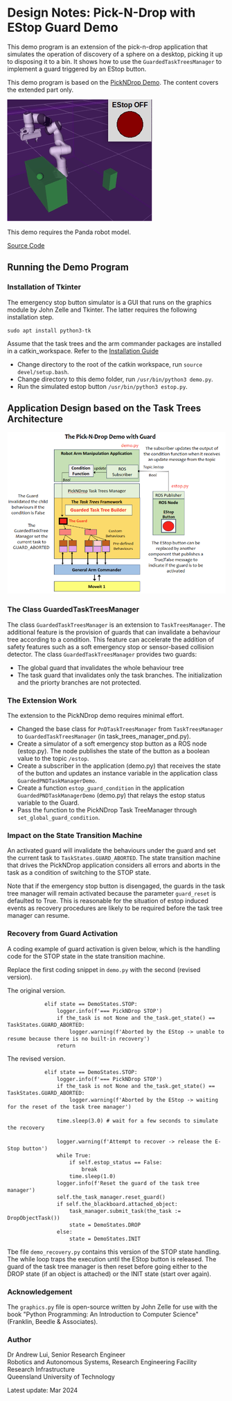 # Design Notes: Pick-N-Drop with EStop Guard Demo

This demo program is an extension of the pick-n-drop application that simulates the operation of discovery of a sphere on a desktop, picking it up to disposing it to a bin. It shows how to use the `GuardedTaskTreesManager` to implement a guard triggered by an EStop button.

This demo program is based on the [PickNDrop Demo](DEMO_PICKNDROP.md). The content covers the extended part only.

![The Demo](../../demos/pickndrop_estop/docs/DemoEStopPickNDrop1.gif)

This demo requires the Panda robot model.

[Source Code](https://github.com/REF-RAS/task_trees/tree/main/demos//pickndrop_estop)

## Running the Demo Program

### Installation of Tkinter

The emergency stop button simulator is a GUI that runs on the graphics module by John Zelle and Tkinter. The latter requires the following installation step.

```
sudo apt install python3-tk
```

Assume that the task trees and the arm commander packages are installed in a catkin_workspace. Refer to the [Installation Guide](INSTALL.md)

- Change directory to the root of the catkin workspace, run `source devel/setup.bash`.
- Change directory to this demo folder, run `/usr/bin/python3 demo.py`.
- Run the simulated estop button `/usr/bin/python3 estop.py`.

## Application Design based on the Task Trees Architecture

![The Design](../../demos/pickndrop_estop/docs/EStopPickNDropDesign.png)

### The Class GuardedTaskTreesManager

The class `GuardedTaskTreesManager` is an extension to `TaskTreesManager`. The additional feature is the provision of guards that can invalidate a behaviour tree according to a condition. This feature can accelerate the addition of safety features such as a soft emergency stop or sensor-based collision detector. The class `GuardedTaskTreesManager` provides two guards:
- The global guard that invalidates the whole behaviour tree
- The task guard that invalidates only the task branches. The initialization and the priorty branches are not protected.

### The Extension Work

The extension to the PickNDrop demo requires minimal effort.
- Changed the base class for `PnDTaskTreesManager` from `TaskTreesManager` to `GuardedTaskTreesManager` (in task_trees_manager_pnd.py).
- Create a simulator of a soft emergency stop button as a ROS node (estop.py). The node publishes the state of the button as a boolean value to the topic `/estop`.
- Create a subscriber in the application (demo.py) that receives the state of the button and updates an instance variable in the application class `GuardedPNDTaskManagerDemo`.
- Create a function `estop_guard_condition` in the application `GuardedPNDTaskManagerDemo` (demo.py) that relays the estop status variable to the Guard.
- Pass the function to the PickNDrop Task TreeManager through `set_global_guard_condition`.

### Impact on the State Transition Machine

An activated guard will invalidate the behaviours under the guard and set the current task to `TaskStates.GUARD_ABORTED`. The state transition machine that drives the PickNDrop application considers all errors and aborts in the task as a condition of switching to the STOP state. 

Note that if the emergency stop button is disengaged, the guards in the task tree manager will remain activated because the parameter `guard_reset` is defaulted to True. This is reasonable for the situation of estop induced events as recovery procedures are likely to be required before the task tree manager can resume.

### Recovery from Guard Activation

A coding example of guard activation is given below, which is the handling code for the STOP state in the state transition machine. 

Replace the first coding snippet in `demo.py` with the second (revised version).

The original version.
```
            elif state == DemoStates.STOP:
                logger.info(f'=== PickNDrop STOP')   
                if the_task is not None and the_task.get_state() == TaskStates.GUARD_ABORTED:
                    logger.warning(f'Aborted by the EStop -> unable to resume because there is no built-in recovery') 
                return  
```
The revised version.
```
            elif state == DemoStates.STOP:
                logger.info(f'=== PickNDrop STOP')   
                if the_task is not None and the_task.get_state() == TaskStates.GUARD_ABORTED:
                    logger.warning(f'Aborted by the EStop -> waiting for the reset of the task tree manager') 

                time.sleep(3.0) # wait for a few seconds to simulate the recovery

                logger.warning(f'Attempt to recover -> release the E-Stop button')       
                while True:
                    if self.estop_status == False:
                        break
                    time.sleep(1.0)
                logger.info(f'Reset the guard of the task tree manager') 
                self.the_task_manager.reset_guard()
                if self.the_blackboard.attached_object:
                    task_manager.submit_task(the_task := DropObjectTask())                    
                    state = DemoStates.DROP
                else:                   
                    state = DemoStates.INIT      
```

Tbe file `demo_recovery.py` contains this version of the STOP state handling. The while loop traps the execution until the EStop button is released. The guard of the task tree manager is then reset before going either to the DROP state (if an object is attached) or the INIT state (start over again).

### Acknowledgement

The `graphics.py` file is open-source written by John Zelle for use with the book "Python Programming: An
Introduction to Computer Science" (Franklin, Beedle & Associates). 

### Author

Dr Andrew Lui, Senior Research Engineer <br />
Robotics and Autonomous Systems, Research Engineering Facility <br />
Research Infrastructure <br />
Queensland University of Technology <br />

Latest update: Mar 2024